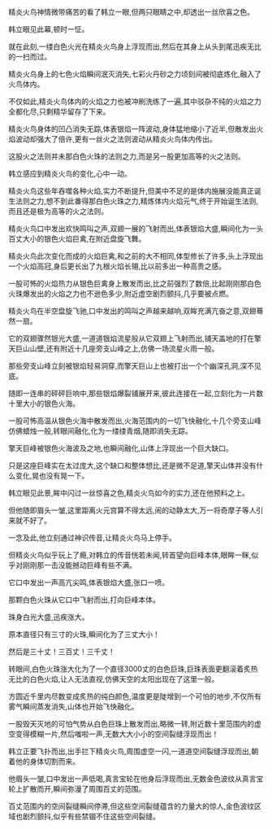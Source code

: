 
精炎火鸟神情微带痛苦的看了韩立一眼,但两只眼睛之中,却透出一丝欣喜之色。

韩立眼见此幕,顿时一怔。

就在此刻,一缕白色火光在精炎火鸟身上浮现而出,然后在其身上从头到尾迅疾无比的一扫而过。

精炎火鸟身上的七色火焰瞬间泯灭消失,七彩火丹砂之力顷刻间被彻底炼化,融入了火鸟体内。

不仅如此,精炎火鸟体内的火焰之力也被冲刷洗练了一遍,其中驳杂不纯的火焰之力全都化尽,只剩精华留存了下来。

精炎火鸟身体的凹凸消失无踪,体表银焰一阵波动,身体猛地缩小了近半,但散发出火焰波动却强大了倍许,更有一丝火之法则波动从精炎火鸟体内传出。

这股火之法则并未那白色火珠的法则之力,而是另一股更加高等的火之法则。

韩立感应到精炎火鸟的变化,心中一动。

精炎火鸟这些年吞噬各种火焰,实力不断提升,但美中不足的是体内施展没能真正诞生法则之力,想不到此番得那白色火珠之力,精炼体内火焰元气,终于开始诞生法则,而且还是极为高等的火之法则。

精炎火鸟口中发出欢快鸣叫之声,双翅一展的飞射而出,体表银焰大盛,瞬间化为一头百丈大小的银色火焰巨禽,在附近盘旋飞舞。

精炎火鸟此次变化而成的火焰巨禽,和之前的大不相同,体型修长了许多,头上浮现出一个火焰高冠,身后更长出了九根火焰长翎,比以前多出一种高贵之感。

一股可怖的火焰热力从银色巨禽身上散发而出,比之前强烈了数倍,比起刚刚那白色火珠爆发出的火焰之力也不逊色多少,附近虚空剧烈颤抖,几乎要被点燃。

精炎火鸟在半空盘旋飞驰,口中发出的鸣叫之声越来越响,双眸充满亢奋之意,双翅蓦然一扇。

它的双翅骤然银光大盛,一道道银焰流星般从它双翅上飞射而出,铺天盖地的打在擎天巨山山壁,还有附近十几座旁支山峰之上,仿佛一场流星火雨一般。

那些旁支山峰立刻被银焰轻易洞穿,而擎天巨山上也被打出一个个幽深孔洞,深不见底。

随即一连串的砰砰巨响中,那些银焰爆裂铺展开来,彼此连接在一起,立刻化为一片数十里大小的银色火海。

一股可怖高温从银色火海中散发而出,火海范围内的一切飞快融化,十几个旁支山峰仿佛蜡烛一般,转眼间融化,化为一缕缕青烟,随即消失无踪。

擎天巨峰被银色火海波及之地,也瞬间融化,山体上浮现出一个巨大缺口。

只是这座巨峰实在太过庞大,这个缺口和整体想比,还是微不足道,擎天山体并没有什么变化,晃也没有晃一下。

韩立眼见此景,眸中闪过一丝惊喜之色,精炎火鸟如今的实力,还在他预料之上。

但他随即眉头一皱,这里距离火元宫算不得太远,闹的动静太大,万一将奇摩子等人引来就不好了。

一念及此,他立刻通过神识传音,让精炎火鸟马上停手。

但精炎火鸟似乎玩上了瘾,对韩立的传音恍若未闻,转首望向巨峰本体,眼眸一眯,似乎对刚刚那一击没能撼动巨峰有些不满。

它口中发出一声高亢尖鸣,体表银焰大盛,张口一喷。

那颗白色火珠从它口中飞射而出,打向巨峰本体。

珠身白光大盛,迅疾涨大。

原本直径只有三寸的火珠,瞬间化为了三丈大小！

然后是三十丈！三百丈！三千丈！

转眼间,白色火珠涨大化为了一个直径3000丈的白色巨珠,巨珠表面更翻滚着炙热无比的白色火焰,让人无法直视,仿佛天空的太阳出现在了这里一般。

方圆近千里内尽数变成炙热的纯白颜色,温度更是陡增到一个可怕的地步,不仅所有雾气瞬间蒸发消失,山体也开始飞快融化。

一股毁天灭地的可怕气势从白色巨珠上散发而出,略微一转,附近数十里范围内的虚空变得模糊一片,然后嗤啦一声,无数大大小小的空间裂缝浮现而出！

韩立正要飞扑而出,出手拦下精炎火鸟,周围虚空一闪,一道道空间裂缝浮现而出,朝着他的身体切割而来。

他眉头一皱,口中发出一声低喝,真言宝轮在他身后浮现而出,无数金色波纹从真言宝轮上扩散而开,瞬间弥漫了周围百丈的范围。

百丈范围内的空间裂缝瞬间停滞,但这些空间裂缝蕴含的力量大的惊人,金色波纹区域也剧烈颤抖,似乎有些禁锢不住这些空间裂缝。